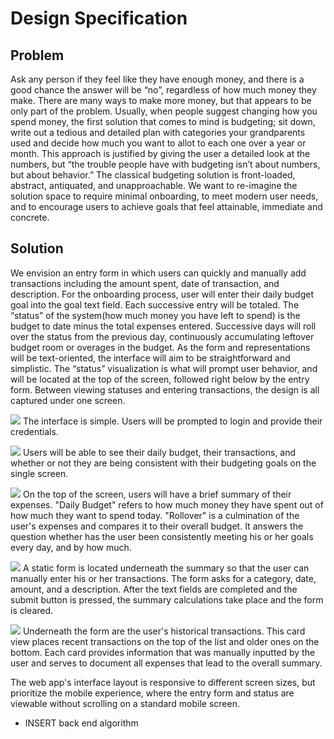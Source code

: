 # Design Specification
## Problem
Ask any person if they feel like they have enough money, and there is a good chance the answer will be “no”, regardless of how much money they make. There are many ways to make more money, but that appears to be only part of the problem. Usually, when people suggest changing how you spend money, the first solution that comes to mind is budgeting; sit down, write out a tedious and detailed plan with categories your grandparents used and decide how much you want to allot to each one over a year or month. This approach is justified by giving the user a detailed look at the numbers, but “the trouble people have with budgeting isn’t about numbers, but about behavior.” The classical budgeting solution is front-loaded, abstract, antiquated, and unapproachable. We want to re-imagine the solution space to require minimal onboarding, to meet modern user needs, and to encourage users to achieve goals that feel attainable, immediate and concrete.

## Solution
We envision an entry form in which users can quickly and manually add transactions including the amount spent, date of transaction, and description. For the onboarding process, user will enter their daily budget goal into the goal text field. Each successive entry will be totaled. The “status” of the system(how much money you have left to spend) is the budget to date minus the total expenses entered. Successive days will roll over the status from the previous day, continuously accumulating leftover budget room or overages in the budget. As the form and representations will be text-oriented, the interface will aim to be straightforward and simplistic. The “status” visualization is what will prompt user behavior, and will be located at the top of the screen, followed right below by the entry form. Between viewing statuses and entering transactions, the design is all captured under one screen.

![](/LOGIN.png)
The interface is simple. Users will be prompted to login and provide their credentials.

![](/MAIN.png)
Users will be able to see their daily budget, their transactions, and whether or not they are being consistent with their budgeting goals on the single screen.

![](/MAIN_1.png)
On the top of the screen, users will have a brief summary of their expenses. "Daily Budget" refers to how much money they have spent out of how much they want to spend today. "Rollover" is a culmination of the user's expenses and compares it to their overall budget. It answers the question whether has the user been consistently meeting his or her goals every day, and by how much.

![](/MAIN_2.png)
A static form is located underneath the summary so that the user can manually enter his or her transactions. The form asks for a category, date, amount, and a description. After the text fields are completed and the submit button is pressed, the summary calculations take place and the form is cleared.

![](/MAIN_3.png)
Underneath the form are the user's historical transactions. This card view places recent transactions on the top of the list and older ones on the bottom. Each card provides information that was manually inputted by the user and serves to document all expenses that lead to the overall summary.

The web app's interface layout is responsive to different screen sizes, but prioritize the mobile experience, where the entry form and status are viewable without scrolling on a standard mobile screen. 

*  INSERT  back end algorithm

